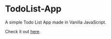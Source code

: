 # TodoList-App

A simple Todo List App made in Vanilla JavaScript.

Check it out <a href="https://mattifra.github.io/TodoList-App/" target="_blank">here</a>.
